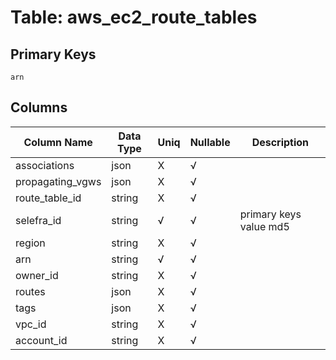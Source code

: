 # Table: aws_ec2_route_tables

## Primary Keys 

```
arn
```


## Columns 

|  Column Name   |  Data Type  | Uniq | Nullable | Description | 
|  ----  | ----  | ----  | ----  | ---- | 
| associations | json | X | √ |  | 
| propagating_vgws | json | X | √ |  | 
| route_table_id | string | X | √ |  | 
| selefra_id | string | √ | √ | primary keys value md5 | 
| region | string | X | √ |  | 
| arn | string | √ | √ |  | 
| owner_id | string | X | √ |  | 
| routes | json | X | √ |  | 
| tags | json | X | √ |  | 
| vpc_id | string | X | √ |  | 
| account_id | string | X | √ |  | 


